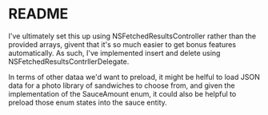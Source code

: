 # README
I've ultimately set this up using NSFetchedResultsController rather than the provided arrays, givent that it's so much easier to get bonus features automatically.  As such, I've implemented insert and delete using NSFetchedResultsContrllerDelegate.

In terms of other dataa we'd want to preload, it might be helful to load JSON data for a photo library of sandwiches to choose from, and given the implementation of the SauceAmount enum, it could also be helpful to preload those enum states into the sauce entity.
